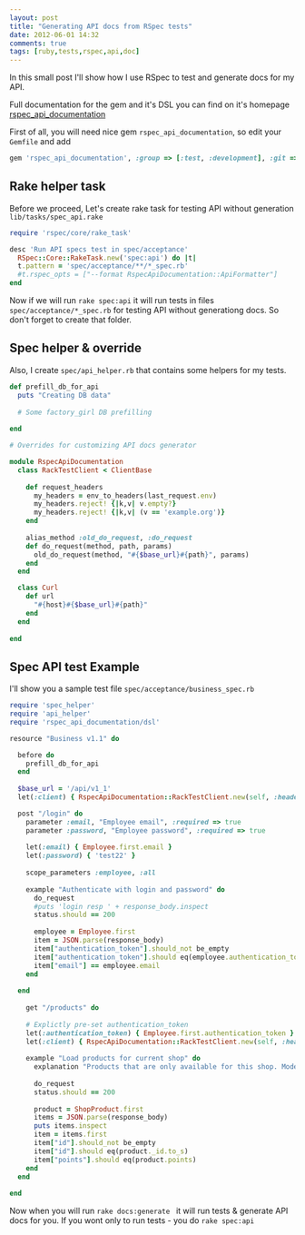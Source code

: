 ```yaml
---
layout: post
title: "Generating API docs from RSpec tests"
date: 2012-06-01 14:32
comments: true
tags: [ruby,tests,rspec,api,doc]
---
```


In this small post I'll show how I use RSpec to test and generate docs for my API.

Full documentation for the gem and it's DSL you can find on it's homepage [rspec_api_documentation](http://github.com/zipmark/rspec_api_documentation)

First of all, you will need nice gem `rspec_api_documentation`, so edit your `Gemfile` and add

``` ruby
gem 'rspec_api_documentation', :group => [:test, :development], :git => "git://github.com/zipmark/rspec_api_documentation.git"

``` 

<!-- more -->

## Rake helper task
Before we proceed, Let's create rake task for testing API without generation `lib/tasks/spec_api.rake`

``` ruby
require 'rspec/core/rake_task'

desc 'Run API specs test in spec/acceptance'
  RSpec::Core::RakeTask.new('spec:api') do |t|
  t.pattern = 'spec/acceptance/**/*_spec.rb'
  #t.rspec_opts = ["--format RspecApiDocumentation::ApiFormatter"]
end
```

 
Now if we will run `rake spec:api` it will run tests in files `spec/acceptance/*_spec.rb` for testing API without generationg docs. So don't forget to create that folder.

## Spec helper & override
Also, I create `spec/api_helper.rb` that contains some helpers for my tests.

``` ruby
def prefill_db_for_api
  puts "Creating DB data"
  
  # Some factory_girl DB prefilling
  
end

# Overrides for customizing API docs generator

module RspecApiDocumentation
  class RackTestClient < ClientBase
    
    def request_headers
      my_headers = env_to_headers(last_request.env)
      my_headers.reject! {|k,v| v.empty?}
      my_headers.reject! {|k,v| (v == 'example.org')}
    end
    
    alias_method :old_do_request, :do_request
    def do_request(method, path, params)
      old_do_request(method, "#{$base_url}#{path}", params)
    end
  end

  class Curl
    def url
      "#{host}#{$base_url}#{path}"
    end
  end
  
end
```

 
## Spec API test Example
I'll show you a sample test file 
`spec/acceptance/business_spec.rb`

``` ruby
require 'spec_helper'
require 'api_helper'
require 'rspec_api_documentation/dsl'

resource "Business v1.1" do

  before do
    prefill_db_for_api
  end
  
  $base_url = '/api/v1_1'
  let(:client) { RspecApiDocumentation::RackTestClient.new(self, :headers => { "HTTP_ACCEPT" => "application/json" }) }

  post "/login" do
    parameter :email, "Employee email", :required => true
    parameter :password, "Employee password", :required => true
    
    let(:email) { Employee.first.email }
    let(:password) { 'test22' }
    
    scope_parameters :employee, :all
    
    example "Authenticate with login and password" do
      do_request
      #puts 'login resp ' + response_body.inspect
      status.should == 200
      
      employee = Employee.first
      item = JSON.parse(response_body)
      item["authentication_token"].should_not be_empty
      item["authentication_token"].should eq(employee.authentication_token)
      item["email"] == employee.email
    end
    
  end
  
    get "/products" do
    
    # Explictly pre-set authentication_token
    let(:authentication_token) { Employee.first.authentication_token }
    let(:client) { RspecApiDocumentation::RackTestClient.new(self, :headers => { "HTTP_ACCEPT" => "application/json", 'HTTP_X_RABATME_AUTH_TOKEN' => authentication_token }) }
    
    example "Load products for current shop" do
      explanation "Products that are only available for this shop. Model: ShopProduct"
      
      do_request
      status.should == 200
      
      product = ShopProduct.first      
      items = JSON.parse(response_body)
      puts items.inspect
      item = items.first
      item["id"].should_not be_empty
      item["id"].should eq(product._id.to_s)
      item["points"].should eq(product.points)
    end
  end
  
end
```

 
Now when you will run `rake docs:generate ` it will run tests & generate API docs for you. If you wont only to run tests - you do `rake spec:api`
